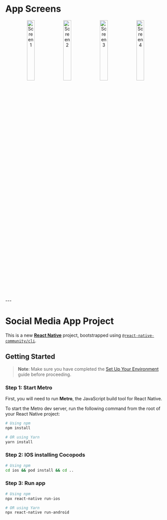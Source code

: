 # App Screens

<p align="center">
  <img src="https://i.imghippo.com/files/AsWe6831OI.png" alt="Screen 1" width="22%">
  <img src="https://i.imghippo.com/files/XHY7608xQ.png" alt="Screen 2" width="22%">
  <img src="https://i.imghippo.com/files/njZI8205Ec.png" alt="Screen 3" width="22%">
  <img src="https://i.imghippo.com/files/AYCR9706Vm.png" alt="Screen 4" width="22%">
</p>
---

# Social Media App Project

This is a new [**React Native**](https://reactnative.dev) project, bootstrapped using [`@react-native-community/cli`](https://github.com/react-native-community/cli).

## Getting Started

> **Note**: Make sure you have completed the [Set Up Your Environment](https://reactnative.dev/docs/set-up-your-environment) guide before proceeding.

### Step 1: Start Metro

First, you will need to run **Metro**, the JavaScript build tool for React Native.

To start the Metro dev server, run the following command from the root of your React Native project:

```sh
# Using npm
npm install

# OR using Yarn
yarn install
```

### Step 2: IOS installing Cocopods

```sh
# Using npm
cd ios && pod install && cd ..

```

### Step 3: Run app

```sh
# Using npm
npx react-native run-ios

# OR using Yarn
npx react-native run-android
```
